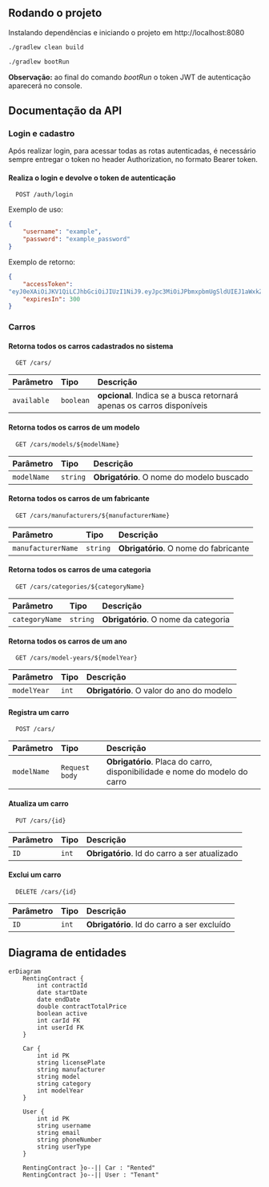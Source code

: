 ## Rodando o projeto
Instalando dependências e iniciando o projeto em http://localhost:8080
```bash
./gradlew clean build

./gradlew bootRun
```
**Observação:** ao final do comando *bootRun* o token JWT de autenticação aparecerá no console.

## Documentação da API

### Login e cadastro

Após realizar login, para acessar todas as rotas autenticadas, é necessário sempre entregar o token no header Authorization, no formato Bearer token.

#### Realiza o login e devolve o token de autenticação

```http
  POST /auth/login
```
Exemplo de uso:

```json
{
    "username": "example",
    "password": "example_password"
}
```
Exemplo de retorno:
```json
{
    "accessToken":
"eyJ0eXAiOiJKV1QiLCJhbGciOiJIUzI1NiJ9.eyJpc3MiOiJPbmxpbmUgSldUIEJ1aWxkZXIiLCJpYXQiOjE3NDIwNDA5NDgsImV4cCI6MTc0MjA0MjE3MywiYXVkIjoid3d3LmV4YW1wbGUuY29tIiwic3ViIjoianJvY2tldEBleGFtcGxlLmNvbSIsIkdpdmVuTmFtZSI6IkpvaG5ueSIsIlN1cm5hbWUiOiJSb2NrZXQiLCJFbWFpbCI6Impyb2NrZXRAZXhhbXBsZS5jb20iLCJSb2xlIjpbIk1hbmFnZXIiLCJQcm9qZWN0IEFkbWluaXN0cmF0b3IiXX0.4ypWkjNvmC_LIONbkhJz_JSk5H8wdS12tOjjw5gwH2c",
    "expiresIn": 300
}
```

### Carros

#### Retorna todos os carros cadastrados no sistema

```http
  GET /cars/
```

| Parâmetro   | Tipo       | Descrição                           |
| :---------- | :--------- | :---------------------------------- |
| `available` | `boolean` | **opcional**. Indica se a busca retornará apenas os carros disponíveis |

#### Retorna todos os carros de um modelo

```http
  GET /cars/models/${modelName}
```

| Parâmetro   | Tipo       | Descrição                                   |
| :---------- | :--------- | :------------------------------------------ |
| `modelName`      | `string` | **Obrigatório**. O nome do modelo buscado |

#### Retorna todos os carros de um fabricante

```http
  GET /cars/manufacturers/${manufacturerName}
```

| Parâmetro   | Tipo       | Descrição                                   |
| :---------- | :--------- | :------------------------------------------ |
| `manufacturerName`      | `string` | **Obrigatório**. O nome do fabricante |

#### Retorna todos os carros de uma categoria

```http
  GET /cars/categories/${categoryName}
```

| Parâmetro   | Tipo       | Descrição                                   |
| :---------- | :--------- | :------------------------------------------ |
| `categoryName`      | `string` | **Obrigatório**. O nome da categoria

#### Retorna todos os carros de um ano

```http
  GET /cars/model-years/${modelYear}
```

| Parâmetro   | Tipo       | Descrição                                   |
| :---------- | :--------- | :------------------------------------------ |
| `modelYear`      | `int` | **Obrigatório**. O valor do ano do modelo |

#### Registra um carro

```http
  POST /cars/
```

| Parâmetro   | Tipo       | Descrição                                   |
| :---------- | :--------- | :------------------------------------------ |
| `modelName`      | `Request body` | **Obrigatório**. Placa do carro, disponibilidade e nome do modelo do carro |

#### Atualiza um carro

```http
  PUT /cars/{id}
```

| Parâmetro   | Tipo       | Descrição                                   |
| :---------- | :--------- | :------------------------------------------ |
| `ID`      | `int` | **Obrigatório**. Id do carro a ser atualizado |

#### Exclui um carro

```http
  DELETE /cars/{id}
```

| Parâmetro   | Tipo       | Descrição                                   |
| :---------- | :--------- | :------------------------------------------ |
| `ID`      | `int` | **Obrigatório**. Id do carro a ser excluído |







## Diagrama de entidades ##

```mermaid
erDiagram
    RentingContract {
        int contractId
        date startDate
        date endDate
        double contractTotalPrice
        boolean active
        int carId FK
        int userId FK
    }

    Car {
        int id PK
        string licensePlate
        string manufacturer
        string model
        string category
        int modelYear
    }

    User {
        int id PK
        string username
        string email
        string phoneNumber
        string userType
    }

    RentingContract }o--|| Car : "Rented"
    RentingContract }o--|| User : "Tenant"
```
